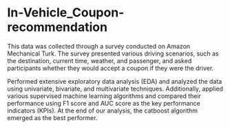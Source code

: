# In-Vehicle_Coupon-recommendation
This data was collected through a survey conducted on Amazon Mechanical Turk. The survey presented various driving scenarios, such as the destination, current time, weather, and passenger, and asked participants whether they would accept a coupon if they were the driver.

Performed extensive exploratory data analysis (EDA) and analyzed the data using univariate, bivariate, and multivariate techniques. Additionally, applied various supervised machine learning algorithms and compared their performance using F1 score and AUC score as the key performance indicators (KPIs). At the end of our analysis, the catboost algorithm emerged as the best performer.
